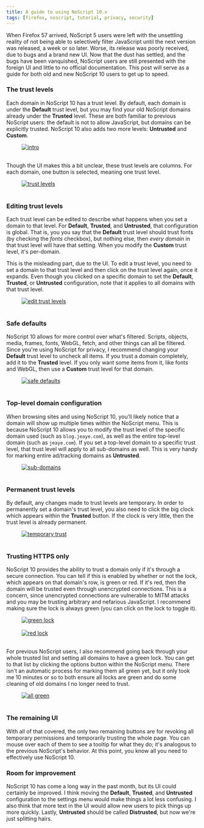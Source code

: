 ```yaml
---
title: A guide to using NoScript 10.x
tags: [firefox, noscript, tutorial, privacy, security]
---
```


When Firefox 57 arrived, NoScript 5 users were left with the unsettling reality
of not being able to selectively filter JavaScript until the next version was
released, a week or so later. Worse, its release was poorly received, due to
bugs and a brand new UI. Now that the dust has settled, and the bugs have been
vanquished, NoScript users are still presented with the foreign UI and little to
no official documentation. This post will serve as a guide for both old and new
NoScript 10 users to get up to speed.

### The trust levels
Each domain in NoScript 10 has a trust level. By default, each domain is under
the **Default** trust level, but you may find your old NoScript domains already
under the **Trusted** level. These are both familiar to previous NoScript users:
the default is not to allow JavaScript, but domains can be explicitly trusted.
NoScript 10 also adds two more levels: **Untrusted** and **Custom**.

<figure>
<a href="{{ site.blog_url }}/img/noscript/intro.png" target="_blank">
<img alt="intro"
     src="{{ site.blog_url }}/img/noscript/intro.png" />
</a>
<br/> <br/>
</figure>

Though the UI makes this a bit unclear, these trust levels are columns. For each
domain, one button is selected, meaning one trust level.

<figure>
<a href="{{ site.blog_url }}/img/noscript/trust-levels.png" target="_blank">
<img alt="trust levels"
     src="{{ site.blog_url }}/img/noscript/trust-levels.png" />
</a>
<br/> <br/>
</figure>

### Editing trust levels
Each trust level can be edited to describe what happens when you set a domain to
that level. For **Default**, **Trusted**, and **Untrusted**, that configuration
is global. That is, you you say that the **Default** trust level should trust
fonts (by checking the *fonts* checkbox), but nothing else, then *every domain*
in that trust level will have that setting. When you modify the **Custom**
trust level, it's per-domain.

This is the misleading part, due to the UI. To edit a trust level, you need to
set a domain to that trust level and then click on the trust level again, once
it expands. Even though you clicked on a specific domain to set the **Default**,
**Trusted**, or **Untrusted** configuration, note that it applies to all domains
with that trust level.

<figure>
<a href="{{ site.blog_url }}/img/noscript/edit-trust-levels.png" target="_blank">
<img alt="edit trust levels"
     src="{{ site.blog_url }}/img/noscript/edit-trust-levels.png" />
</a>
<br/> <br/>
</figure>

### Safe defaults
NoScript 10 allows for more control over what's filtered. Scripts, objects,
media, frames, fonts, WebGL, fetch, and other things can all be filtered. Since
you're using NoScript for privacy, I recommend changing your **Default** trust
level to uncheck all items. If you trust a domain completely, add it to the
**Trusted** level. If you only want some items from it, like fonts and WebGL,
then use a **Custom** trust level for that domain.

<figure>
<a href="{{ site.blog_url }}/img/noscript/safe-defaults.png" target="_blank">
<img alt="safe defaults"
     src="{{ site.blog_url }}/img/noscript/safe-defaults.png" />
</a>
<br/> <br/>
</figure>

### Top-level domain configuration
When browsing sites and using NoScript 10, you'll likely notice that a domain
will show up multiple times within the NoScript menu. This is because NoScript
10 allows you to modify the trust level of the specific domain used (such as
`blog.jeaye.com`), as well as the entire top-level domain (such as `jeaye.com`).
If you set a top-level domain to a specific trust level, that trust level will
apply to all sub-domains as well. This is very handy for marking entire
ad/tracking domains as **Untrusted**.

<figure>
<a href="{{ site.blog_url }}/img/noscript/sub-domains.png" target="_blank">
<img alt="sub-domains"
     src="{{ site.blog_url }}/img/noscript/sub-domains.png" />
</a>
<br/> <br/>
</figure>

### Permanent trust levels
By default, any changes made to trust levels are temporary. In order to
permanently set a domain's trust level, you also need to click the big clock
which appears within the **Trusted** button. If the clock is very little, then
the trust level is already permanent.

<figure>
<a href="{{ site.blog_url }}/img/noscript/temporary-trust.png" target="_blank">
<img alt="temporary trust"
     src="{{ site.blog_url }}/img/noscript/temporary-trust.png" />
</a>
<br/> <br/>
</figure>

### Trusting HTTPS only
NoScript 10 provides the ability to trust a domain only if it's through a secure
connection. You can tell if this is enabled by whether or not the lock, which
appears on that domain's row, is green or red. If it's red, then the domain will
be trusted even through unencrypted connections. This is a concern, since
unencrypted connections are vulnerable to MITM attacks and you may be trusting
arbitrary and nefarious JavaScript. I recommend making sure the lock is always
green (you can click on the lock to toggle it).

<figure>
<a href="{{ site.blog_url }}/img/noscript/green-lock.png" target="_blank">
<img alt="green lock"
     src="{{ site.blog_url }}/img/noscript/green-lock.png" />
<br/> <br/>
<a href="{{ site.blog_url }}/img/noscript/red-lock.png" target="_blank">
<img alt="red lock"
     src="{{ site.blog_url }}/img/noscript/red-lock.png" />
</a>
</a>
<br/> <br/>
</figure>

For previous NoScript users, I also recommend going back through your whole
trusted list and setting all domains to have a green lock. You can get to that
list by clicking the options button within the NoScript menu. There isn't an
automatic process for marking them all green yet, but it only took me 10 minutes
or so to both ensure all locks are green and do some cleaning of old domains I
no longer need to trust.

<figure>
<a href="{{ site.blog_url }}/img/noscript/all-green.png" target="_blank">
<img alt="all green"
     src="{{ site.blog_url }}/img/noscript/all-green.png" />
</a>
<br/> <br/>
</figure>

### The remaining UI
With all of that covered, the only two remaining buttons are for revoking all
temporary permissions and temporarily trusting the whole page. You can mouse
over each of them to see a tooltip for what they do; it's analogous to the
previous NoScript's behavior. At this point, you know all you need to
effectively use NoScript 10.

### Room for improvement
NoScript 10 has come a long way in the past month, but its UI could certainly
be improved. I think moving the **Default**, **Trusted**, and **Untrusted**
configuration to the settings menu would make things a lot less confusing. I
also think that more text in the UI would allow new users to pick things up more
quickly. Lastly, **Untrusted** should be called **Distrusted**, but now we're
just splitting hairs.

